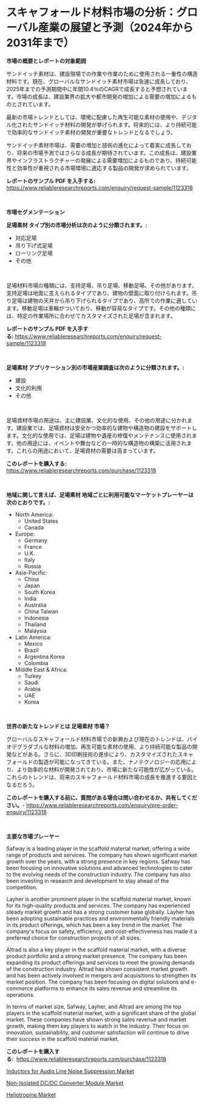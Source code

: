 <p><h1>スキャフォールド材料市場の分析：グローバル産業の展望と予測（2024年から2031年まで）</h1></p><p><strong>市場の概要とレポートの対象範囲</strong></p>
<p><p>サンドイッチ素材は、建設現場での作業や作業のために使用される一重性の構造材料です。現在、グローバルなサンドイッチ素材市場は急速に成長しており、2025年までの予測期間中に年間10.4％のCAGRで成長すると予想されています。市場の成長は、建設業界の拡大や都市開発の増加による需要の増加によるものとされています。</p><p>最新の市場トレンドとしては、環境に配慮した再生可能な素材の使用や、デジタル化されたサンドイッチ材料の開発が挙げられます。将来的には、より持続可能で効率的なサンドイッチ素材の開発が重要なトレンドとなるでしょう。</p><p>サンドイッチ素材市場は、需要の増加と技術の進化によって着実に成長しており、将来の市場予測ではさらなる成長が期待されています。この成長は、建設業界やインフラストラクチャーの発展による需要増加によるものであり、持続可能性と効率性が重視される市場環境に適応する製品の開発が求められています。</p></p>
<p><strong>レポートのサンプル PDF を入手する:</strong> <a href="https://www.reliableresearchreports.com/enquiry/request-sample/1123318">https://www.reliableresearchreports.com/enquiry/request-sample/1123318</a></p>
<p>&nbsp;</p>
<p><strong>市場セグメンテーション</strong></p>
<p><strong>足場素材 タイプ別の市場分析は次のように分類されます。:</strong></p>
<p><ul><li>対応足場</li><li>吊り下げ式足場</li><li>ローリング足場</li><li>その他</li></ul></p>
<p>&nbsp;</p>
<p><p>足場材料市場の種類には、支持足場、吊り足場、移動足場、その他があります。支持足場は地面に支えられるタイプであり、建物の壁面に取り付けられます。吊り足場は建物の天井から吊り下げられるタイプであり、高所での作業に適しています。移動足場は車輪がついており、移動が容易なタイプです。その他の種類には、特定の作業場所に合わせてカスタマイズされた足場が含まれます。</p></p>
<p><strong>レポートのサンプル PDF を入手する:</strong>&nbsp;<a href="https://www.reliableresearchreports.com/enquiry/request-sample/1123318">https://www.reliableresearchreports.com/enquiry/request-sample/1123318</a></p>
<p>&nbsp;</p>
<p><strong> 足場素材 アプリケーション別の市場産業調査は次のように分類されます。:</strong></p>
<p><ul><li>建設</li><li>文化的利用</li><li>その他</li></ul></p>
<p>&nbsp;</p>
<p><p>足場資材市場の用途は、主に建設業、文化的な使用、その他の用途に分かれます。建設業では、足場資材は安全かつ効率的な建物や構造物の建設をサポートします。文化的な使用では、足場は建物や遺産の修復やメンテナンスに使用されます。他の用途には、イベントや舞台などの一時的な構造物の構築に活用されます。これらの用途において、足場資材の需要は高まっています。</p></p>
<p><strong>このレポートを購入する:</strong>&nbsp; <a href="https://www.reliableresearchreports.com/purchase/1123318">https://www.reliableresearchreports.com/purchase/1123318</a></p>
<p>&nbsp;</p>
<p><strong>地域に関して言えば、足場素材 地域ごとに利用可能なマーケットプレーヤーは次のとおりです。:</strong></p>
<p><ul>
    <li>
        North America:
        <ul>
            <li>United States</li>
            <li>Canada</li>
        </ul>
    </li>
    <li>
        Europe:
        <ul>
            <li>Germany</li>
            <li>France</li>
            <li>U.K.</li>
            <li>Italy</li>
            <li>Russia</li>
        </ul>
    </li>
    <li>
        Asia-Pacific:
        <ul>
            <li>China</li>
            <li>Japan</li>
            <li>South Korea</li>
            <li>India</li>
            <li>Australia</li>
            <li>China Taiwan</li>
            <li>Indonesia</li>
            <li>Thailand</li>
            <li>Malaysia</li>
        </ul>
    </li>
    <li>
        Latin America:
        <ul>
            <li>Mexico</li>
            <li>Brazil</li>
            <li>Argentina Korea</li>
            <li>Colombia</li>
        </ul>
    </li>
    <li>
        Middle East & Africa:
        <ul>
            <li>Turkey</li>
            <li>Saudi</li>
            <li>Arabia</li>
            <li>UAE</li>
            <li>Korea</li>
        </ul>
    </li>
    </ul></p>
<p>&nbsp;</p>
<p><strong>世界の新たなトレンドとは 足場素材 市場？</strong></p>
<p><p>グローバルなスキャフォールド材料市場での新興および現在のトレンドは、バイオデグラダブルな材料の増加、再生可能な素材の使用、より持続可能な製品の開発などがある。さらに、3D印刷技術の進歩により、カスタマイズされたスキャフォールドの製造が可能になってきている。また、ナノテクノロジーの応用により、より効率的な材料が開発されており、市場に新たな可能性が広がっている。これらのトレンドは、将来のスキャフォールド材料市場の成長を推進する要因となるだろう。</p></p>
<p><strong>このレポートを購入する前に、質問がある場合は問い合わせるか、共有してください。</strong>- <a href="https://www.reliableresearchreports.com/enquiry/pre-order-enquiry/1123318">https://www.reliableresearchreports.com/enquiry/pre-order-enquiry/1123318</a></p>
<p>&nbsp;</p>
<p><strong>主要な市場プレーヤー</strong></p>
<p><p>Safway is a leading player in the scaffold material market, offering a wide range of products and services. The company has shown significant market growth over the years, with a strong presence in key regions. Safway has been focusing on innovative solutions and advanced technologies to cater to the evolving needs of the construction industry. The company has also been investing in research and development to stay ahead of the competition. </p><p>Layher is another prominent player in the scaffold material market, known for its high-quality products and services. The company has experienced steady market growth and has a strong customer base globally. Layher has been adopting sustainable practices and environmentally friendly materials in its product offerings, which has been a key trend in the market. The company's focus on safety, efficiency, and cost-effectiveness has made it a preferred choice for construction projects of all sizes.</p><p>Altrad is also a key player in the scaffold material market, with a diverse product portfolio and a strong market presence. The company has been expanding its product offerings and services to meet the growing demands of the construction industry. Altrad has shown consistent market growth and has been actively involved in mergers and acquisitions to strengthen its market position. The company has been focusing on digital solutions and e-commerce platforms to enhance its sales revenue and streamline its operations.</p><p>In terms of market size, Safway, Layher, and Altrad are among the top players in the scaffold material market, with a significant share of the global market. These companies have shown strong sales revenue and market growth, making them key players to watch in the industry. Their focus on innovation, sustainability, and customer satisfaction will continue to drive their success in the scaffold material market.</p></p>
<p><strong>このレポートを購入する:</strong>&nbsp;&nbsp;<a href="https://www.reliableresearchreports.com/purchase/1123318">https://www.reliableresearchreports.com/purchase/1123318</a></p>
<p><p><a href="https://view.publitas.com/reportprime-1/inductors-for-audio-line-noise-suppression-market-size-furnishes-valuable-information-encompassing-market-share-market-trends-and-projections-spanning-from-2023-to-2030/">Inductors for Audio Line Noise Suppression Market</a></p><p><a href="https://view.publitas.com/reportprime-1/non-isolated-dc-dc-converter-module-market-size-furnishes-valuable-information-encompassing-market-share-market-trends-and-projections-spanning-from-2023-to-2030/">Non-Isolated DC/DC Converter Module Market</a></p><p><a href="https://github.com/Glendatilghmankmgz0rbhwpy/Market-Research-Report-List-1/blob/main/heliotropine-market.md">Heliotropine Market</a></p></p>